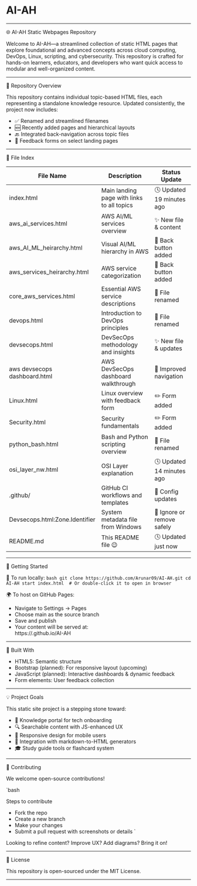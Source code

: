 # AI-AH
---

🌐 AI-AH Static Webpages Repository

Welcome to AI-AH—a streamlined collection of static HTML pages that explore foundational and advanced concepts across cloud computing, DevOps, Linux, scripting, and cybersecurity. This repository is crafted for hands-on learners, educators, and developers who want quick access to modular and well-organized content.

---

🧭 Repository Overview

This repository contains individual topic-based HTML files, each representing a standalone knowledge resource. Updated consistently, the project now includes:

- ✅ Renamed and streamlined filenames
- 🆕 Recently added pages and hierarchical layouts
- 🔙 Integrated back-navigation across topic files
- 📄 Feedback forms on select landing pages

---

📁 File Index

| File Name                        | Description                                      | Status Update                     |
|----------------------------------|--------------------------------------------------|-----------------------------------|
| index.html                    | Main landing page with links to all topics       | 🕓 Updated 19 minutes ago         |
| aws_ai_services.html          | AWS AI/ML services overview                      | ✨ New file & content             |
| aws_AI_ML_heirarchy.html      | Visual AI/ML hierarchy in AWS                    | 🔄 Back button added              |
| aws_services_heirarchy.html   | AWS service categorization                       | 🔄 Back button added              |
| core_aws_services.html        | Essential AWS service descriptions               | 📝 File renamed                   |
| devops.html                   | Introduction to DevOps principles                | 📝 File renamed                   |
| devsecops.html                | DevSecOps methodology and insights               | ✨ New file & updates             |
| aws devsecops dashboard.html | AWS DevSecOps dashboard walkthrough              | 🔄 Improved navigation            |
| Linux.html                    | Linux overview with feedback form                | ✏️ Form added                    |
| Security.html                 | Security fundamentals                            | ✏️ Form added                    |
| python_bash.html             | Bash and Python scripting overview               | 📝 File renamed                   |
| osi_layer_nw.html            | OSI Layer explanation                            | 🕓 Updated 14 minutes ago         |
| .github/                      | GitHub CI workflows and templates                | 🔧 Config updates                 |
| Devsecops.html:Zone.Identifier | System metadata file from Windows                | 🧹 Ignore or remove safely        |
| README.md                     | This README file 😉                              | 🕓 Updated just now               |

---

🚀 Getting Started

🔧 To run locally:
`bash
git clone https://github.com/Arunar09/AI-AH.git
cd AI-AH
start index.html  # Or double-click it to open in browser
`

🌍 To host on GitHub Pages:
- Navigate to Settings → Pages
- Choose main as the source branch
- Save and publish
- Your content will be served at:  
  https://<username>.github.io/AI-AH

---

🧱 Built With

- HTML5: Semantic structure
- Bootstrap (planned): For responsive layout (upcoming)
- JavaScript (planned): Interactive dashboards & dynamic feedback
- Form elements: User feedback collection

---

💡 Project Goals

This static site project is a stepping stone toward:
- 📘 Knowledge portal for tech onboarding
- 🔍 Searchable content with JS-enhanced UX
- 📱 Responsive design for mobile users
- 🧠 Integration with markdown-to-HTML generators
- 🎓 Study guide tools or flashcard system

---

🤝 Contributing

We welcome open-source contributions!

`bash

Steps to contribute
- Fork the repo
- Create a new branch
- Make your changes
- Submit a pull request with screenshots or details
`

Looking to refine content? Improve UX? Add diagrams? Bring it on!

---

📜 License

This repository is open-sourced under the MIT License.

---
